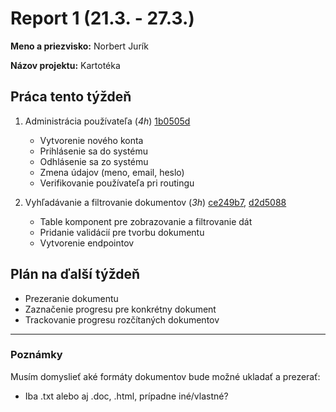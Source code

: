 # Report 1 (21.3. - 27.3.)

**Meno a priezvisko:** Norbert Jurík

**Názov projektu:** Kartotéka

## Práca tento týždeň

1. Administrácia používateľa (_4h_) [1b0505d](https://github.com/NorbertJu/kartoteka/commit/1b0505dd7a969058d0c15ae56da4b8b076f064ab)
   - Vytvorenie nového konta
   - Prihlásenie sa do systému
   - Odhlásenie sa zo systému
   - Zmena údajov (meno, email, heslo)
   - Verifikovanie používateľa pri routingu

2. Vyhľadávanie a filtrovanie dokumentov (_3h_) [ce249b7](https://github.com/NorbertJu/kartoteka/commit/ce249b7cb03c644c1419bda8da86b1ae91346a00), [d2d5088](https://github.com/NorbertJu/kartoteka/commit/d2d50885f5e60369115839484799b1754423fe64)
   - Table komponent pre zobrazovanie a filtrovanie dát
   - Pridanie validácií pre tvorbu dokumentu
   - Vytvorenie endpointov

## Plán na ďalší týždeň

- Prezeranie dokumentu
- Zaznačenie progresu pre konkrétny dokument
- Trackovanie progresu rozčítaných dokumentov

---

### Poznámky

Musím domyslieť aké formáty dokumentov bude možné ukladať a prezerať:
- Iba .txt alebo aj .doc, .html, prípadne iné/vlastné?
